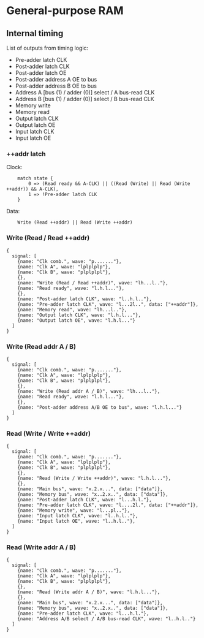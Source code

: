 # General-purpose RAM

## Internal timing

List of outputs from timing logic:

* Pre-adder latch CLK
* Post-adder latch CLK
* Post-adder latch OE
* Post-adder address A OE to bus
* Post-adder address B OE to bus
* Address A [bus (1) / adder (0)] select / A bus-read CLK
* Address B [bus (1) / adder (0)] select / B bus-read CLK
* Memory write
* Memory read
* Output latch CLK
* Output latch OE
* Input latch CLK
* Input latch OE

### ++addr latch

Clock:
```
	match state {
		0 => (Read ready && A-CLK) || ((Read (Write) || Read (Write ++addr)) && A-CLK),
		1 => !Pre-adder latch CLK
	}
```
Data:
```
	Write (Read ++addr) || Read (Write ++addr)
```

### Write (Read / Read ++addr)

```
{
  signal: [
    {name: "Clk comb.", wave: "p......."},
    {name: "Clk A", wave: "lplplplp"},
    {name: "Clk B", wave: "plplplpl"},
    {},
    {name: "Write (Read / Read ++addr)", wave: "lh...l.."},
    {name: "Read ready", wave: "l.h.l..."},
    {},
    {name: "Post-adder latch CLK", wave: "l..h.l.."},
    {name: "Pre-adder latch CLK", wave: "l...2l..", data: ["++addr"]},
    {name: "Memory read", wave: "lh...l.."},
    {name: "Output latch CLK", wave: "l.h.l..."},
    {name: "Output latch OE", wave: "l.h.l..."}
  ]
}
```

### Write (Read addr A / B)

```
{
  signal: [
    {name: "Clk comb.", wave: "p......."},
    {name: "Clk A", wave: "lplplplp"},
    {name: "Clk B", wave: "plplplpl"},
    {},
    {name: "Write (Read addr A / B)", wave: "lh...l.."},
    {name: "Read ready", wave: "l.h.l..."},
    {},
    {name: "Post-adder address A/B OE to bus", wave: "l.h.l..."}
  ]
}
```

### Read (Write / Write ++addr)

```
{
  signal: [
    {name: "Clk comb.", wave: "p......."},
    {name: "Clk A", wave: "lplplplp"},
    {name: "Clk B", wave: "plplplpl"},
    {},
    {name: "Read (Write / Write ++addr)", wave: "l.h.l..."},
    {},
    {name: "Main bus", wave: "x.2.x...", data: ["data"]},
    {name: "Memory bus", wave: "x..2.x..", data: ["data"]},
    {name: "Post-adder latch CLK", wave: "l...h.l."},
    {name: "Pre-adder latch CLK", wave: "l....2l.", data: ["++addr"]},
    {name: "Memory write", wave: "l...pl.."},
    {name: "Input latch CLK", wave: "l..h.l.."},
    {name: "Input latch OE", wave: "l..h.l.."},
  ]
}
```

### Read (Write addr A / B)

```
{
  signal: [
    {name: "Clk comb.", wave: "p......."},
    {name: "Clk A", wave: "lplplplp"},
    {name: "Clk B", wave: "plplplpl"},
    {},
    {name: "Read (Write addr A / B)", wave: "l.h.l..."},
    {},
    {name: "Main bus", wave: "x.2.x...", data: ["data"]},
    {name: "Memory bus", wave: "x..2.x..", data: ["data"]},
    {name: "Pre-adder latch CLK", wave: "l...h.l."},
    {name: "Address A/B select / A/B bus-read CLK", wave: "l..h.l.."}
  ]
}
```